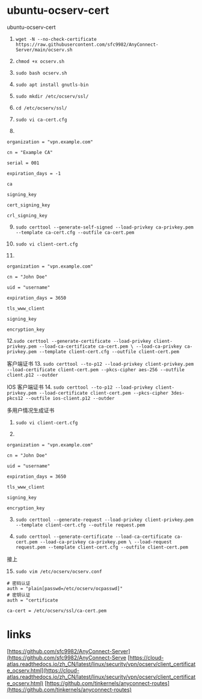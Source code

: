 # ubuntu-ocserv-cert
ubuntu-ocserv-cert

1. `wget -N --no-check-certificate https://raw.githubusercontent.com/sfc9982/AnyConnect-Server/main/ocserv.sh`

2. `chmod +x ocserv.sh`

3. `sudo bash ocserv.sh`

4. `sudo apt install gnutls-bin`

5. `sudo mkdir /etc/ocserv/ssl/`

6. `cd /etc/ocserv/ssl/`

7. `sudo vi ca-cert.cfg`

8. 
```
organization = "vpn.example.com"

cn = "Example CA"

serial = 001

expiration_days = -1

ca

signing_key

cert_signing_key

crl_signing_key
```

9. `sudo certtool --generate-self-signed --load-privkey ca-privkey.pem --template ca-cert.cfg --outfile ca-cert.pem`

10. `sudo vi client-cert.cfg`

11. 
```
organization = "vpn.example.com"

cn = "John Doe"

uid = "username"

expiration_days = 3650

tls_www_client

signing_key

encryption_key
```

12.`sudo certtool --generate-certificate --load-privkey client-privkey.pem --load-ca-certificate ca-cert.pem \
    --load-ca-privkey ca-privkey.pem --template client-cert.cfg --outfile client-cert.pem`

客户端证书
13. `sudo certtool --to-p12 --load-privkey client-privkey.pem --load-certificate client-cert.pem --pkcs-cipher aes-256 --outfile client.p12 --outder`

IOS 客户端证书
14. `sudo certtool --to-p12 --load-privkey client-privkey.pem --load-certificate client-cert.pem --pkcs-cipher 3des-pkcs12 --outfile ios-client.p12 --outder`

多用户情况生成证书
1. `sudo vi client-cert.cfg`

2. 
```
organization = "vpn.example.com"

cn = "John Doe"

uid = "username"

expiration_days = 3650

tls_www_client

signing_key

encryption_key
```
3. `sudo certtool --generate-request --load-privkey client-privkey.pem --template client-cert.cfg --outfile request.pem`

4. `sudo certtool --generate-certificate --load-ca-certificate ca-cert.pem --load-ca-privkey ca-privkey.pem \
    --load-request request.pem --template client-cert.cfg --outfile client-cert.pem`
    

接上

15. `sudo vim /etc/ocserv/ocserv.conf`

```
# 密码认证
auth = "plain[passwd=/etc/ocserv/ocpasswd]"
# 密钥认证
auth = "certificate

ca-cert = /etc/ocserv/ssl/ca-cert.pem
```

    
# links
[https://github.com/sfc9982/AnyConnect-Server](https://github.com/sfc9982/AnyConnect-Serve
[https://cloud-atlas.readthedocs.io/zh_CN/latest/linux/security/vpn/ocserv/client_certificate_ocserv.html](https://cloud-atlas.readthedocs.io/zh_CN/latest/linux/security/vpn/ocserv/client_certificate_ocserv.html)
[https://github.com/tinkernels/anyconnect-routes](https://github.com/tinkernels/anyconnect-routes)

